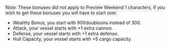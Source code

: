 Note: These bonuses did not apply to Preview Weekend 1 characters, if you wish to get these bonuses you will have to start over.

*   Wealthy Bonus, you start with 900doubloons instead of 300.
*   Attack, your vessel starts with +1 extra cannon.
*   Defense, your vessel starts with +1 extra defense.
*   Hull Capacity, your vessel starts with +5 cargo capacity.